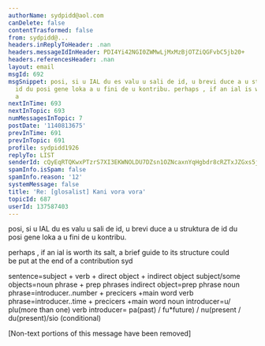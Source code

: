 ```yaml
---
authorName: sydpidd@aol.com
canDelete: false
contentTrasformed: false
from: sydpidd@...
headers.inReplyToHeader: .nan
headers.messageIdInHeader: PDI4Yi42NGI0ZWMwLjMxMzBjOTZiQGFvbC5jb20+
headers.referencesHeader: .nan
layout: email
msgId: 692
msgSnippet: posi, si u IAL du es valu u sali de id, u brevi duce a u struktura de
  id du posi gene loka a u fini de u kontribu. perhaps , if an ial is worth its salt,
  a
nextInTime: 693
nextInTopic: 693
numMessagesInTopic: 7
postDate: '1140813675'
prevInTime: 691
prevInTopic: 691
profile: sydpidd1926
replyTo: LIST
senderId: cQyEqRTQKwxPTzrS7XI3EKWNOLDU7DZsn1OZNcaxnYqHgbdr8cRZTxJZGxs5jNWpB--LczJx
spamInfo.isSpam: false
spamInfo.reason: '12'
systemMessage: false
title: 'Re: [glosalist] Kani vora vora'
topicId: 687
userId: 137587403
---
```



posi, si u IAL du es valu u sali de id, u brevi duce a u struktura de id du  
posi gene loka a u fini de u kontribu. 
 
perhaps , if an ial is worth its salt, a brief guide to its structure could  
be put at the end of a contribution
syd
 
sentence=subject + verb + direct object + indirect object
subject/some  objects=noun phrase + prep phrases
indirect object=prep phrase
noun  phrase=introducer..number + precicers +main word 
verb  phrase=introducer..time + precicers +main word
noun introducer=u/ plu(more  than one)
verb introducer= pa(past) / fu*future) / nu(present /  du(present)/sio 
(conditional)


[Non-text portions of this message have been removed]



